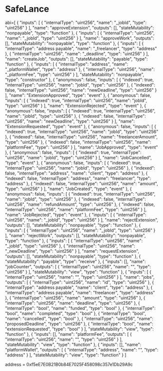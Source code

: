 # SafeLance

abi=[
	{
		"inputs": [
			{
				"internalType": "uint256",
				"name": "_jobId",
				"type": "uint256"
			}
		],
		"name": "approveExtension",
		"outputs": [],
		"stateMutability": "nonpayable",
		"type": "function"
	},
	{
		"inputs": [
			{
				"internalType": "uint256",
				"name": "_jobId",
				"type": "uint256"
			}
		],
		"name": "approveWork",
		"outputs": [],
		"stateMutability": "nonpayable",
		"type": "function"
	},
	{
		"inputs": [
			{
				"internalType": "address payable",
				"name": "_freelancer",
				"type": "address"
			},
			{
				"internalType": "uint256",
				"name": "_deadline",
				"type": "uint256"
			}
		],
		"name": "createJob",
		"outputs": [],
		"stateMutability": "payable",
		"type": "function"
	},
	{
		"inputs": [
			{
				"internalType": "address",
				"name": "_platformWallet",
				"type": "address"
			},
			{
				"internalType": "uint256",
				"name": "_platformFee",
				"type": "uint256"
			}
		],
		"stateMutability": "nonpayable",
		"type": "constructor"
	},
	{
		"anonymous": false,
		"inputs": [
			{
				"indexed": true,
				"internalType": "uint256",
				"name": "jobId",
				"type": "uint256"
			},
			{
				"indexed": false,
				"internalType": "uint256",
				"name": "newDeadline",
				"type": "uint256"
			}
		],
		"name": "ExtensionApproved",
		"type": "event"
	},
	{
		"anonymous": false,
		"inputs": [
			{
				"indexed": true,
				"internalType": "uint256",
				"name": "jobId",
				"type": "uint256"
			}
		],
		"name": "ExtensionRejected",
		"type": "event"
	},
	{
		"anonymous": false,
		"inputs": [
			{
				"indexed": true,
				"internalType": "uint256",
				"name": "jobId",
				"type": "uint256"
			},
			{
				"indexed": false,
				"internalType": "uint256",
				"name": "newDeadline",
				"type": "uint256"
			}
		],
		"name": "ExtensionRequested",
		"type": "event"
	},
	{
		"anonymous": false,
		"inputs": [
			{
				"indexed": true,
				"internalType": "uint256",
				"name": "jobId",
				"type": "uint256"
			},
			{
				"indexed": false,
				"internalType": "uint256",
				"name": "freelancerAmount",
				"type": "uint256"
			},
			{
				"indexed": false,
				"internalType": "uint256",
				"name": "platformFee",
				"type": "uint256"
			}
		],
		"name": "JobApproved",
		"type": "event"
	},
	{
		"anonymous": false,
		"inputs": [
			{
				"indexed": true,
				"internalType": "uint256",
				"name": "jobId",
				"type": "uint256"
			}
		],
		"name": "JobCancelled",
		"type": "event"
	},
	{
		"anonymous": false,
		"inputs": [
			{
				"indexed": true,
				"internalType": "uint256",
				"name": "jobId",
				"type": "uint256"
			},
			{
				"indexed": false,
				"internalType": "address",
				"name": "client",
				"type": "address"
			},
			{
				"indexed": false,
				"internalType": "address",
				"name": "freelancer",
				"type": "address"
			},
			{
				"indexed": false,
				"internalType": "uint256",
				"name": "amount",
				"type": "uint256"
			}
		],
		"name": "JobCreated",
		"type": "event"
	},
	{
		"anonymous": false,
		"inputs": [
			{
				"indexed": true,
				"internalType": "uint256",
				"name": "jobId",
				"type": "uint256"
			},
			{
				"indexed": false,
				"internalType": "uint256",
				"name": "refundAmount",
				"type": "uint256"
			},
			{
				"indexed": false,
				"internalType": "uint256",
				"name": "platformFee",
				"type": "uint256"
			}
		],
		"name": "JobRejected",
		"type": "event"
	},
	{
		"inputs": [
			{
				"internalType": "uint256",
				"name": "_jobId",
				"type": "uint256"
			}
		],
		"name": "rejectExtension",
		"outputs": [],
		"stateMutability": "nonpayable",
		"type": "function"
	},
	{
		"inputs": [
			{
				"internalType": "uint256",
				"name": "_jobId",
				"type": "uint256"
			}
		],
		"name": "rejectWork",
		"outputs": [],
		"stateMutability": "nonpayable",
		"type": "function"
	},
	{
		"inputs": [
			{
				"internalType": "uint256",
				"name": "_jobId",
				"type": "uint256"
			},
			{
				"internalType": "uint256",
				"name": "_newDeadline",
				"type": "uint256"
			}
		],
		"name": "requestExtension",
		"outputs": [],
		"stateMutability": "nonpayable",
		"type": "function"
	},
	{
		"stateMutability": "payable",
		"type": "receive"
	},
	{
		"inputs": [],
		"name": "jobCounter",
		"outputs": [
			{
				"internalType": "uint256",
				"name": "",
				"type": "uint256"
			}
		],
		"stateMutability": "view",
		"type": "function"
	},
	{
		"inputs": [
			{
				"internalType": "uint256",
				"name": "",
				"type": "uint256"
			}
		],
		"name": "jobs",
		"outputs": [
			{
				"internalType": "uint256",
				"name": "id",
				"type": "uint256"
			},
			{
				"internalType": "address payable",
				"name": "client",
				"type": "address"
			},
			{
				"internalType": "address payable",
				"name": "freelancer",
				"type": "address"
			},
			{
				"internalType": "uint256",
				"name": "amount",
				"type": "uint256"
			},
			{
				"internalType": "uint256",
				"name": "deadline",
				"type": "uint256"
			},
			{
				"internalType": "bool",
				"name": "funded",
				"type": "bool"
			},
			{
				"internalType": "bool",
				"name": "completed",
				"type": "bool"
			},
			{
				"internalType": "bool",
				"name": "cancelled",
				"type": "bool"
			},
			{
				"internalType": "uint256",
				"name": "proposedDeadline",
				"type": "uint256"
			},
			{
				"internalType": "bool",
				"name": "extensionRequested",
				"type": "bool"
			}
		],
		"stateMutability": "view",
		"type": "function"
	},
	{
		"inputs": [],
		"name": "platformFee",
		"outputs": [
			{
				"internalType": "uint256",
				"name": "",
				"type": "uint256"
			}
		],
		"stateMutability": "view",
		"type": "function"
	},
	{
		"inputs": [],
		"name": "platformWallet",
		"outputs": [
			{
				"internalType": "address",
				"name": "",
				"type": "address"
			}
		],
		"stateMutability": "view",
		"type": "function"
	}
]

address = 0xf5eE7E0B21B0b84E7025F458098c357e1Db29A9c
